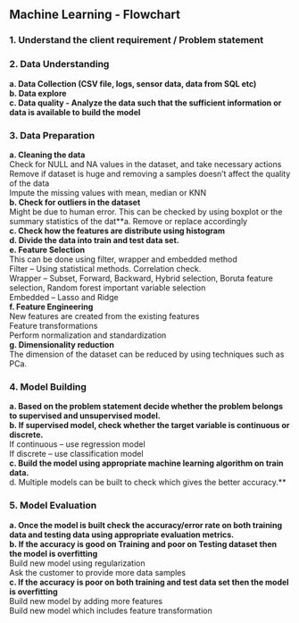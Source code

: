 ## Machine Learning - Flowchart

### 1. **Understand the client requirement / Problem statement** ###

### 2. **Data Understanding** ###
**a. Data Collection (CSV file, logs, sensor data, data from SQL etc)** <br />
**b. Data explore** <br />
**c. Data quality - Analyze the data such that the sufficient information or data is available to build the model** <br />

### 3. **Data Preparation** ###
**a. Cleaning the data** <br />
Check for NULL and NA values in the dataset, and take necessary actions <br />
Remove if dataset is huge and removing a samples doesn’t affect the quality of the data <br />
Impute the missing values with mean, median or KNN <br />
**b. Check for outliers in the dataset** <br />
Might be due to human error. This can be checked by using boxplot or the summary statistics of the dat**a. Remove or replace accordingly <br />
**c. Check how the features are distribute using histogram** <br />
**d. Divide the data into train and test data set.** <br />
**e. Feature Selection** <br />
This can be done using filter, wrapper and embedded method <br />
Filter – Using statistical methods. Correlation check. <br />
Wrapper – Subset, Forward, Backward, Hybrid selection, Boruta feature selection, Random forest important variable selection <br />
Embedded – Lasso and Ridge <br />
**f. Feature Engineering** <br />
New features are created from the existing features <br />
Feature transformations <br />
Perform normalization and standardization <br />
**g. Dimensionality reduction** <br />
The dimension of the dataset can be reduced by using techniques such as PCa. <br />

### 4. **Model Building** ###
**a. Based on the problem statement decide whether the problem belongs to supervised and unsupervised model.** <br /> 
**b. If supervised model, check whether the target variable is continuous or discrete.** <br /> 
If continuous – use regression model <br /> 
If discrete – use classification model <br /> 
**c. Build the model using appropriate machine learning algorithm on train data.** <br /> 
d. Multiple models can be built to check which gives the better accuracy.** <br /> 

### 5. **Model Evaluation** ###
**a. Once the model is built check the accuracy/error rate on both training data and testing data using appropriate evaluation metrics.** <br />
**b. If the accuracy is good on Training and poor on Testing dataset then the model is overfitting** <br />
Build new model using regularization <br />
Ask the customer to provide more data samples <br />
**c. If the accuracy is poor on both training and test data set then the model is overfitting** <br />
Build new model by adding more features <br />
Build new model which includes feature transformation <br />




